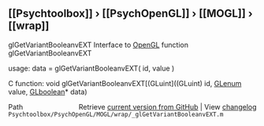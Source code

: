 ## [[Psychtoolbox]] &#8250; [[PsychOpenGL]] &#8250; [[MOGL]] &#8250; [[wrap]]

glGetVariantBooleanvEXT  Interface to [OpenGL](OpenGL) function glGetVariantBooleanvEXT  
  
usage:  data = glGetVariantBooleanvEXT( id, value )  
  
C function:  void glGetVariantBooleanvEXT[(GLuint]((GLuint) id, [GLenum](GLenum) value, [GLboolean](GLboolean)\* data)  




<div class="code_header" style="text-align:right;">
  <span style="float:left;">Path&nbsp;&nbsp;</span> <span class="counter">Retrieve <a href=
  "https://raw.github.com/Psychtoolbox-3/Psychtoolbox-3/beta/Psychtoolbox/PsychOpenGL/MOGL/wrap/_glGetVariantBooleanvEXT.m">current version from GitHub</a> | View <a href=
  "https://github.com/Psychtoolbox-3/Psychtoolbox-3/commits/beta/Psychtoolbox/PsychOpenGL/MOGL/wrap/_glGetVariantBooleanvEXT.m">changelog</a></span>
</div>
<div class="code">
  <code>Psychtoolbox/PsychOpenGL/MOGL/wrap/_glGetVariantBooleanvEXT.m</code>
</div>

